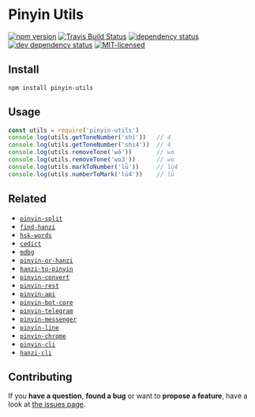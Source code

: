 # Pinyin Utils

[![npm version](https://img.shields.io/npm/v/pinyin-utils.svg)](https://www.npmjs.com/package/pinyin-utils)
[![Travis Build Status](https://travis-ci.org/pepebecker/pinyin-utils.svg)](https://travis-ci.org/pepebecker/pinyin-utils)
[![dependency status](https://img.shields.io/david/pepebecker/pinyin-utils.svg)](https://david-dm.org/pepebecker/pinyin-utils)
[![dev dependency status](https://img.shields.io/david/dev/pepebecker/pinyin-utils.svg)](https://david-dm.org/pepebecker/pinyin-utils#info=devDependencies)
[![MIT-licensed](https://img.shields.io/github/license/pepebecker/pinyin-utils.svg)](https://opensource.org/licenses/MIT)

## Install

```shell
npm install pinyin-utils
```

## Usage

```js
const utils = require('pinyin-utils')
console.log(utils.getToneNumber('shì'))   // 4
console.log(utils.getToneNumber('shi4'))  // 4
console.log(utils.removeTone('wǒ'))       // wo
console.log(utils.removeTone('wo3'))      // wo
console.log(utils.markToNumber('lǜ'))     // lü4
console.log(utils.numberToMark('lü4'))    // lǜ
```

## Related

- [`pinyin-split`](https://github.com/pepebecker/pinyin-split)
- [`find-hanzi`](https://github.com/pepebecker/find-hanzi)
- [`hsk-words`](https://github.com/pepebecker/hsk-words)
- [`cedict`](https://github.com/pepebecker/cedict)
- [`mdbg`](https://github.com/pepebecker/mdbg)
- [`pinyin-or-hanzi`](https://github.com/pepebecker/pinyin-or-hanzi)
- [`hanzi-to-pinyin`](https://github.com/pepebecker/hanzi-to-pinyin)
- [`pinyin-convert`](https://github.com/pepebecker/pinyin-convert)
- [`pinyin-rest`](https://github.com/pepebecker/pinyin-rest)
- [`pinyin-api`](https://github.com/pepebecker/pinyin-api)
- [`pinyin-bot-core`](https://github.com/pepebecker/pinyin-bot-core)
- [`pinyin-telegram`](https://github.com/pepebecker/pinyin-telegram)
- [`pinyin-messenger`](https://github.com/pepebecker/pinyin-messenger)
- [`pinyin-line`](https://github.com/pepebecker/pinyin-line)
- [`pinyin-chrome`](https://github.com/pepebecker/pinyin-chrome)
- [`pinyin-cli`](https://github.com/pepebecker/pinyin-cli)
- [`hanzi-cli`](https://github.com/pepebecker/hanzi-cli)

## Contributing

If you **have a question**, **found a bug** or want to **propose a feature**, have a look at [the issues page](https://github.com/pepebecker/pinyin-utils/issues).
